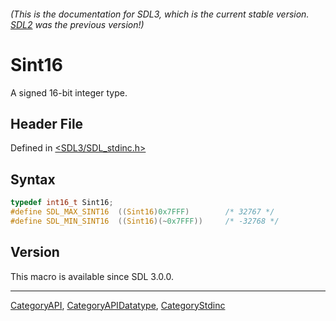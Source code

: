 ###### (This is the documentation for SDL3, which is the current stable version. [SDL2](https://wiki.libsdl.org/SDL2/) was the previous version!)
# Sint16

A signed 16-bit integer type.

## Header File

Defined in [<SDL3/SDL_stdinc.h>](https://github.com/libsdl-org/SDL/blob/main/include/SDL3/SDL_stdinc.h)

## Syntax

```c
typedef int16_t Sint16;
#define SDL_MAX_SINT16  ((Sint16)0x7FFF)        /* 32767 */
#define SDL_MIN_SINT16  ((Sint16)(~0x7FFF))     /* -32768 */
```

## Version

This macro is available since SDL 3.0.0.

----
[CategoryAPI](CategoryAPI), [CategoryAPIDatatype](CategoryAPIDatatype), [CategoryStdinc](CategoryStdinc)

